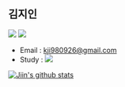 ## 김지인
<img src="https://img.shields.io/badge/iOS-000000?style=round-square&logo=Apple&logoColor=white"> <img src="https://img.shields.io/badge/Swift-FA7343?style=round-square&logo=Swift&logoColor=white"/>
- Email : kji980926@gmail.com
- Study : <a href="https://julia0926.notion.site/StudyNote-e4b75a726145482e8305d39331163a7f"><img src="https://img.shields.io/badge/Notion-FFFFFF?style=round-square&logo=Notion&logoColor=black"/>

![Jiin's github stats](https://github-readme-stats.vercel.app/api?username=julia0926&show_icons=true&theme=tokyonight)
